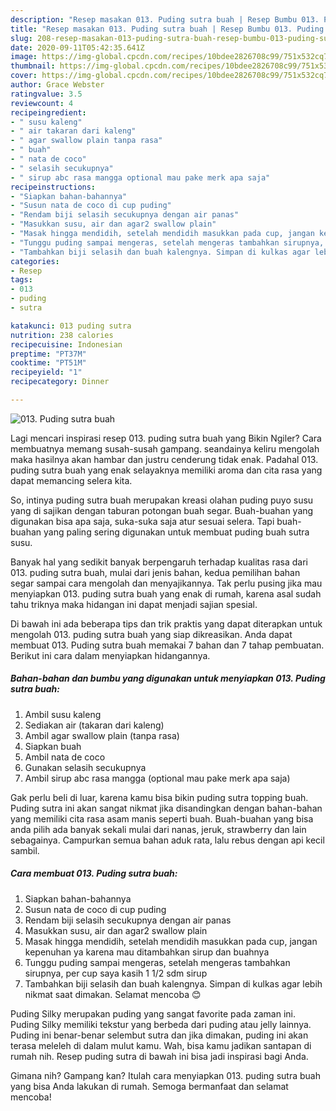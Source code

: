 ```yaml
---
description: "Resep masakan 013. Puding sutra buah | Resep Bumbu 013. Puding sutra buah Yang Paling Enak"
title: "Resep masakan 013. Puding sutra buah | Resep Bumbu 013. Puding sutra buah Yang Paling Enak"
slug: 208-resep-masakan-013-puding-sutra-buah-resep-bumbu-013-puding-sutra-buah-yang-paling-enak
date: 2020-09-11T05:42:35.641Z
image: https://img-global.cpcdn.com/recipes/10bdee2826708c99/751x532cq70/013-puding-sutra-buah-foto-resep-utama.jpg
thumbnail: https://img-global.cpcdn.com/recipes/10bdee2826708c99/751x532cq70/013-puding-sutra-buah-foto-resep-utama.jpg
cover: https://img-global.cpcdn.com/recipes/10bdee2826708c99/751x532cq70/013-puding-sutra-buah-foto-resep-utama.jpg
author: Grace Webster
ratingvalue: 3.5
reviewcount: 4
recipeingredient:
- " susu kaleng"
- " air takaran dari kaleng"
- " agar swallow plain tanpa rasa"
- " buah"
- " nata de coco"
- " selasih secukupnya"
- " sirup abc rasa mangga optional mau pake merk apa saja"
recipeinstructions:
- "Siapkan bahan-bahannya"
- "Susun nata de coco di cup puding"
- "Rendam biji selasih secukupnya dengan air panas"
- "Masukkan susu, air dan agar2 swallow plain"
- "Masak hingga mendidih, setelah mendidih masukkan pada cup, jangan kepenuhan ya karena mau ditambahkan sirup dan buahnya"
- "Tunggu puding sampai mengeras, setelah mengeras tambahkan sirupnya, per cup saya kasih 1 1/2 sdm sirup"
- "Tambahkan biji selasih dan buah kalengnya. Simpan di kulkas agar lebih nikmat saat dimakan. Selamat mencoba 😊"
categories:
- Resep
tags:
- 013
- puding
- sutra

katakunci: 013 puding sutra 
nutrition: 238 calories
recipecuisine: Indonesian
preptime: "PT37M"
cooktime: "PT51M"
recipeyield: "1"
recipecategory: Dinner

---
```



![013. Puding sutra buah](https://img-global.cpcdn.com/recipes/10bdee2826708c99/751x532cq70/013-puding-sutra-buah-foto-resep-utama.jpg)

Lagi mencari inspirasi resep 013. puding sutra buah yang Bikin Ngiler? Cara membuatnya memang susah-susah gampang. seandainya keliru mengolah maka hasilnya akan hambar dan justru cenderung tidak enak. Padahal 013. puding sutra buah yang enak selayaknya memiliki aroma dan cita rasa yang dapat memancing selera kita.

So, intinya puding sutra buah merupakan kreasi olahan puding puyo susu yang di sajikan dengan taburan potongan buah segar. Buah-buahan yang digunakan bisa apa saja, suka-suka saja atur sesuai selera. Tapi buah-buahan yang paling sering digunakan untuk membuat puding buah sutra susu.

Banyak hal yang sedikit banyak berpengaruh terhadap kualitas rasa dari 013. puding sutra buah, mulai dari jenis bahan, kedua pemilihan bahan segar sampai cara mengolah dan menyajikannya. Tak perlu pusing jika mau menyiapkan 013. puding sutra buah yang enak di rumah, karena asal sudah tahu triknya maka hidangan ini dapat menjadi sajian spesial.


Di bawah ini ada beberapa tips dan trik praktis yang dapat diterapkan untuk mengolah 013. puding sutra buah yang siap dikreasikan. Anda dapat membuat 013. Puding sutra buah memakai 7 bahan dan 7 tahap pembuatan. Berikut ini cara dalam menyiapkan hidangannya.

<!--inarticleads1-->

##### Bahan-bahan dan bumbu yang digunakan untuk menyiapkan 013. Puding sutra buah:

1. Ambil  susu kaleng
1. Sediakan  air (takaran dari kaleng)
1. Ambil  agar swallow plain (tanpa rasa)
1. Siapkan  buah
1. Ambil  nata de coco
1. Gunakan  selasih secukupnya
1. Ambil  sirup abc rasa mangga (optional mau pake merk apa saja)


Gak perlu beli di luar, karena kamu bisa bikin puding sutra topping buah. Puding sutra ini akan sangat nikmat jika disandingkan dengan bahan-bahan yang memiliki cita rasa asam manis seperti buah. Buah-buahan yang bisa anda pilih ada banyak sekali mulai dari nanas, jeruk, strawberry dan lain sebagainya. Campurkan semua bahan aduk rata, lalu rebus dengan api kecil sambil. 

<!--inarticleads2-->

##### Cara membuat 013. Puding sutra buah:

1. Siapkan bahan-bahannya
1. Susun nata de coco di cup puding
1. Rendam biji selasih secukupnya dengan air panas
1. Masukkan susu, air dan agar2 swallow plain
1. Masak hingga mendidih, setelah mendidih masukkan pada cup, jangan kepenuhan ya karena mau ditambahkan sirup dan buahnya
1. Tunggu puding sampai mengeras, setelah mengeras tambahkan sirupnya, per cup saya kasih 1 1/2 sdm sirup
1. Tambahkan biji selasih dan buah kalengnya. Simpan di kulkas agar lebih nikmat saat dimakan. Selamat mencoba 😊


Puding Silky merupakan puding yang sangat favorite pada zaman ini. Puding Silky memiliki tekstur yang berbeda dari puding atau jelly lainnya. Puding ini benar-benar selembut sutra dan jika dimakan, puding ini akan terasa meleleh di dalam mulut kamu. Wah, bisa kamu jadikan santapan di rumah nih. Resep puding sutra di bawah ini bisa jadi inspirasi bagi Anda. 

Gimana nih? Gampang kan? Itulah cara menyiapkan 013. puding sutra buah yang bisa Anda lakukan di rumah. Semoga bermanfaat dan selamat mencoba!
